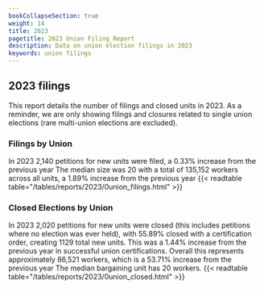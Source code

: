 ```yaml
---
bookCollapseSection: true
weight: 14
title: 2023
pagetitle: 2023 Union Filing Report
description: Data on union election filings in 2023
keywords: union filings
---
```


## 2023 filings

This report details the number of filings and closed units in 2023. As a reminder, we are only showing filings and closures related to single union elections (rare multi-union elections are excluded).

### Filings by Union
In 2023 2,140 petitions for new units were filed, a 0.33% increase from the previous year The median size was 20 with a total of 135,152 workers across all units, a 1.89% increase from the previous year
{{< readtable table="/tables/reports/2023/0union_filings.html" >}}

### Closed Elections by Union
In 2023 2,020 petitions for new units were closed (this includes petitions where no election was ever held), with 55.89% closed with a certification order, creating 1129 total new units. This was a 1.44% increase from the previous year in successful union certifications. Overall this represents approximately 86,521 workers, which is a 53.71% increase from the previous year The median bargaining unit has 20 workers.
{{< readtable table="/tables/reports/2023/0union_closed.html" >}}

